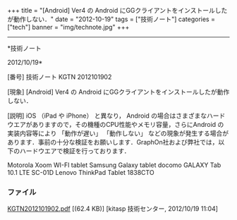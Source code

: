 ﻿+++
title = "[Android] Ver4 の Android にGGクライアントをインストールしたが動作しない．"
date = "2012-10-19"
tags = ["技術ノート"]
categories = ["tech"]
banner = "img/technote.jpg"
+++

-----------------------------------------------------------------------------------------------------------------------------

*技術ノート

2012/10/19*


[番号]
技術ノート KGTN 2012101902

[現象]
[Android] Ver4 の Android
にGGクライアントをインストールしたが動作しない．

[説明]
iOS （iPad や iPhone） と異なり， Android
の場合はさまざまなハードウエアがありますので，その機種のCPU性能やメモリ容量，さらにAndroid
の実装内容等により 「動作が遅い」 「動作しない」
などの現象が発生する場合があります．事前の十分な検証をお願いします．GraphOn社および弊社では，以下のハードウエアで検証を行っております．

Motorola Xoom WI-FI tablet
Samsung Galaxy tablet
docomo GALAXY Tab 10.1 LTE SC-01D
Lenovo ThinkPad Tablet 1838CTO


### ファイル

 
 


[KGTN2012101902.pdf](http://techreport.kitasp.net/attachments/download/1043/KGTN2012101902.pdf)
 [(62.4 KB)] [kitasp 技術センター, 2012/10/19
11:04]


 


 

